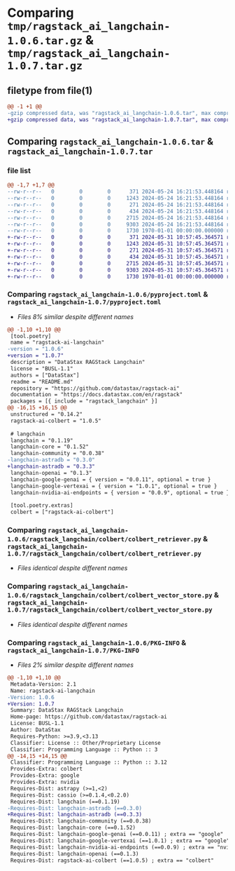 # Comparing `tmp/ragstack_ai_langchain-1.0.6.tar.gz` & `tmp/ragstack_ai_langchain-1.0.7.tar.gz`

## filetype from file(1)

```diff
@@ -1 +1 @@
-gzip compressed data, was "ragstack_ai_langchain-1.0.6.tar", max compression
+gzip compressed data, was "ragstack_ai_langchain-1.0.7.tar", max compression
```

## Comparing `ragstack_ai_langchain-1.0.6.tar` & `ragstack_ai_langchain-1.0.7.tar`

### file list

```diff
@@ -1,7 +1,7 @@
--rw-r--r--   0        0        0      371 2024-05-24 16:21:53.448164 ragstack_ai_langchain-1.0.6/README.md
--rw-r--r--   0        0        0     1243 2024-05-24 16:21:53.448164 ragstack_ai_langchain-1.0.6/pyproject.toml
--rw-r--r--   0        0        0      271 2024-05-24 16:21:53.448164 ragstack_ai_langchain-1.0.6/ragstack_langchain/__init__.py
--rw-r--r--   0        0        0      434 2024-05-24 16:21:53.448164 ragstack_ai_langchain-1.0.6/ragstack_langchain/colbert/__init__.py
--rw-r--r--   0        0        0     2715 2024-05-24 16:21:53.448164 ragstack_ai_langchain-1.0.6/ragstack_langchain/colbert/colbert_retriever.py
--rw-r--r--   0        0        0     9303 2024-05-24 16:21:53.448164 ragstack_ai_langchain-1.0.6/ragstack_langchain/colbert/colbert_vector_store.py
--rw-r--r--   0        0        0     1730 1970-01-01 00:00:00.000000 ragstack_ai_langchain-1.0.6/PKG-INFO
+-rw-r--r--   0        0        0      371 2024-05-31 10:57:45.364571 ragstack_ai_langchain-1.0.7/README.md
+-rw-r--r--   0        0        0     1243 2024-05-31 10:57:45.364571 ragstack_ai_langchain-1.0.7/pyproject.toml
+-rw-r--r--   0        0        0      271 2024-05-31 10:57:45.364571 ragstack_ai_langchain-1.0.7/ragstack_langchain/__init__.py
+-rw-r--r--   0        0        0      434 2024-05-31 10:57:45.364571 ragstack_ai_langchain-1.0.7/ragstack_langchain/colbert/__init__.py
+-rw-r--r--   0        0        0     2715 2024-05-31 10:57:45.364571 ragstack_ai_langchain-1.0.7/ragstack_langchain/colbert/colbert_retriever.py
+-rw-r--r--   0        0        0     9303 2024-05-31 10:57:45.364571 ragstack_ai_langchain-1.0.7/ragstack_langchain/colbert/colbert_vector_store.py
+-rw-r--r--   0        0        0     1730 1970-01-01 00:00:00.000000 ragstack_ai_langchain-1.0.7/PKG-INFO
```

### Comparing `ragstack_ai_langchain-1.0.6/pyproject.toml` & `ragstack_ai_langchain-1.0.7/pyproject.toml`

 * *Files 8% similar despite different names*

```diff
@@ -1,10 +1,10 @@
 [tool.poetry]
 name = "ragstack-ai-langchain"
-version = "1.0.6"
+version = "1.0.7"
 description = "DataStax RAGStack Langchain"
 license = "BUSL-1.1"
 authors = ["DataStax"]
 readme = "README.md"
 repository = "https://github.com/datastax/ragstack-ai"
 documentation = "https://docs.datastax.com/en/ragstack"
 packages = [{ include = "ragstack_langchain" }]
@@ -16,15 +16,15 @@
 unstructured = "0.14.2"
 ragstack-ai-colbert = "1.0.5"
 
 # langchain
 langchain = "0.1.19"
 langchain-core = "0.1.52"
 langchain-community = "0.0.38"
-langchain-astradb = "0.3.0"
+langchain-astradb = "0.3.3"
 langchain-openai = "0.1.3"
 langchain-google-genai = { version = "0.0.11", optional = true }
 langchain-google-vertexai = { version = "1.0.1", optional = true }
 langchain-nvidia-ai-endpoints = { version = "0.0.9", optional = true }
 
 [tool.poetry.extras]
 colbert = ["ragstack-ai-colbert"]
```

### Comparing `ragstack_ai_langchain-1.0.6/ragstack_langchain/colbert/colbert_retriever.py` & `ragstack_ai_langchain-1.0.7/ragstack_langchain/colbert/colbert_retriever.py`

 * *Files identical despite different names*

### Comparing `ragstack_ai_langchain-1.0.6/ragstack_langchain/colbert/colbert_vector_store.py` & `ragstack_ai_langchain-1.0.7/ragstack_langchain/colbert/colbert_vector_store.py`

 * *Files identical despite different names*

### Comparing `ragstack_ai_langchain-1.0.6/PKG-INFO` & `ragstack_ai_langchain-1.0.7/PKG-INFO`

 * *Files 2% similar despite different names*

```diff
@@ -1,10 +1,10 @@
 Metadata-Version: 2.1
 Name: ragstack-ai-langchain
-Version: 1.0.6
+Version: 1.0.7
 Summary: DataStax RAGStack Langchain
 Home-page: https://github.com/datastax/ragstack-ai
 License: BUSL-1.1
 Author: DataStax
 Requires-Python: >=3.9,<3.13
 Classifier: License :: Other/Proprietary License
 Classifier: Programming Language :: Python :: 3
@@ -14,15 +14,15 @@
 Classifier: Programming Language :: Python :: 3.12
 Provides-Extra: colbert
 Provides-Extra: google
 Provides-Extra: nvidia
 Requires-Dist: astrapy (>=1,<2)
 Requires-Dist: cassio (>=0.1.4,<0.2.0)
 Requires-Dist: langchain (==0.1.19)
-Requires-Dist: langchain-astradb (==0.3.0)
+Requires-Dist: langchain-astradb (==0.3.3)
 Requires-Dist: langchain-community (==0.0.38)
 Requires-Dist: langchain-core (==0.1.52)
 Requires-Dist: langchain-google-genai (==0.0.11) ; extra == "google"
 Requires-Dist: langchain-google-vertexai (==1.0.1) ; extra == "google"
 Requires-Dist: langchain-nvidia-ai-endpoints (==0.0.9) ; extra == "nvidia"
 Requires-Dist: langchain-openai (==0.1.3)
 Requires-Dist: ragstack-ai-colbert (==1.0.5) ; extra == "colbert"
```

